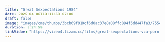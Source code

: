 ```yaml
---
title: "Great Sexpectations 1984"
date: 2025-04-06T13:11:53+07:00
draft: false
image: "images/cms/thumbs/3bcb69f910cf6d0ac37e8e08ffc894f5dd447fa3/75540_bol_shie_seksual_nye_ozhidaniya_240_335_0_70.jpg"
duration: 1:24:59
linkVidoe: "https://video4.tizam.cc/films/great-sexpectations-vca-porn.mp4"
---
```

